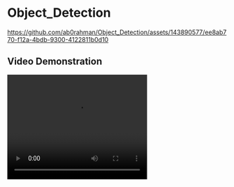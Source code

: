 # Object_Detection

https://github.com/ab0rahman/Object_Detection/assets/143890577/ee8ab770-f12a-4bdb-9300-4122811b0d10

## Video Demonstration

<video width="320" height="240" controls>
  <source src="https://raw.githubusercontent.com/ab0rahman/Object_Detection/results/result_compressed (1).mp4" type="video/mp4">
  Your browser does not support the video tag.
</video>
